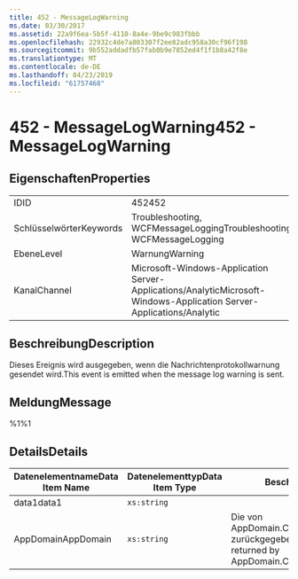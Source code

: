 ```yaml
---
title: 452 - MessageLogWarning
ms.date: 03/30/2017
ms.assetid: 22a9f6ea-5b5f-4110-8a4e-9be9c983fbbb
ms.openlocfilehash: 22932c4de7a803307f2ee82adc958a30cf96f198
ms.sourcegitcommit: 9b552addadfb57fab0b9e7852ed4f1f1b8a42f8e
ms.translationtype: MT
ms.contentlocale: de-DE
ms.lasthandoff: 04/23/2019
ms.locfileid: "61757468"
---
```

# <a name="452---messagelogwarning"></a><span data-ttu-id="fa47b-102">452 - MessageLogWarning</span><span class="sxs-lookup"><span data-stu-id="fa47b-102">452 - MessageLogWarning</span></span>
## <a name="properties"></a><span data-ttu-id="fa47b-103">Eigenschaften</span><span class="sxs-lookup"><span data-stu-id="fa47b-103">Properties</span></span>  
  
|||  
|-|-|  
|<span data-ttu-id="fa47b-104">ID</span><span class="sxs-lookup"><span data-stu-id="fa47b-104">ID</span></span>|<span data-ttu-id="fa47b-105">452</span><span class="sxs-lookup"><span data-stu-id="fa47b-105">452</span></span>|  
|<span data-ttu-id="fa47b-106">Schlüsselwörter</span><span class="sxs-lookup"><span data-stu-id="fa47b-106">Keywords</span></span>|<span data-ttu-id="fa47b-107">Troubleshooting, WCFMessageLogging</span><span class="sxs-lookup"><span data-stu-id="fa47b-107">Troubleshooting, WCFMessageLogging</span></span>|  
|<span data-ttu-id="fa47b-108">Ebene</span><span class="sxs-lookup"><span data-stu-id="fa47b-108">Level</span></span>|<span data-ttu-id="fa47b-109">Warnung</span><span class="sxs-lookup"><span data-stu-id="fa47b-109">Warning</span></span>|  
|<span data-ttu-id="fa47b-110">Kanal</span><span class="sxs-lookup"><span data-stu-id="fa47b-110">Channel</span></span>|<span data-ttu-id="fa47b-111">Microsoft-Windows-Application Server-Applications/Analytic</span><span class="sxs-lookup"><span data-stu-id="fa47b-111">Microsoft-Windows-Application Server-Applications/Analytic</span></span>|  
  
## <a name="description"></a><span data-ttu-id="fa47b-112">Beschreibung</span><span class="sxs-lookup"><span data-stu-id="fa47b-112">Description</span></span>  
 <span data-ttu-id="fa47b-113">Dieses Ereignis wird ausgegeben, wenn die Nachrichtenprotokollwarnung gesendet wird.</span><span class="sxs-lookup"><span data-stu-id="fa47b-113">This event is emitted when the message log warning is sent.</span></span>  
  
## <a name="message"></a><span data-ttu-id="fa47b-114">Meldung</span><span class="sxs-lookup"><span data-stu-id="fa47b-114">Message</span></span>  
 <span data-ttu-id="fa47b-115">%1</span><span class="sxs-lookup"><span data-stu-id="fa47b-115">%1</span></span>  
  
## <a name="details"></a><span data-ttu-id="fa47b-116">Details</span><span class="sxs-lookup"><span data-stu-id="fa47b-116">Details</span></span>  
  
|<span data-ttu-id="fa47b-117">Datenelementname</span><span class="sxs-lookup"><span data-stu-id="fa47b-117">Data Item Name</span></span>|<span data-ttu-id="fa47b-118">Datenelementtyp</span><span class="sxs-lookup"><span data-stu-id="fa47b-118">Data Item Type</span></span>|<span data-ttu-id="fa47b-119">Beschreibung</span><span class="sxs-lookup"><span data-stu-id="fa47b-119">Description</span></span>|  
|--------------------|--------------------|-----------------|  
|<span data-ttu-id="fa47b-120">data1</span><span class="sxs-lookup"><span data-stu-id="fa47b-120">data1</span></span>|`xs:string`||  
|<span data-ttu-id="fa47b-121">AppDomain</span><span class="sxs-lookup"><span data-stu-id="fa47b-121">AppDomain</span></span>|`xs:string`|<span data-ttu-id="fa47b-122">Die von AppDomain.CurrentDomain.FriendlyName zurückgegebene Zeichenfolge.</span><span class="sxs-lookup"><span data-stu-id="fa47b-122">The string returned by AppDomain.CurrentDomain.FriendlyName.</span></span>|

